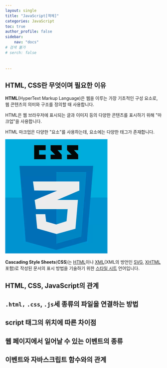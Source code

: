 ```yaml
---
layout: single
title: "JavaScript[객체]"
categories: JavaScript
toc: true
author_profile: false
sidebar:
    nav: "docs"
# 검색 불가
# serch: false 


---
```




## HTML, CSS란 무엇이며 필요한 이유	

**HTML**(HyperText Markup Language)은 웹을 이루는 가장 기초적인 구성 요소로, 웹 콘텐츠의 의미와 구조를 정의할 때 사용합니다.

HTML은 웹 브라우저에 표시되는 글과 이미지 등의 다양한 콘텐츠를 표시하기 위해 "마크업"을 사용합니다. 

HTML 마크업은 다양한 "요소"를 사용하는데, 요소에는 다양한 태그가 존재합니다.

![image-20220207150858741](../images/2022-02-07-js_html_css/image-20220207150858741.png)

**Cascading Style Sheets**(**CSS**)는 [HTML](https://developer.mozilla.org/ko/docs/Web/HTML)이나 [XML](https://developer.mozilla.org/ko/docs/Web/XML)(XML의 방언인 [SVG](https://developer.mozilla.org/ko/docs/Web/SVG), [XHTML](https://developer.mozilla.org/ko/docs/Glossary/XHTML) 포함)로 작성된 문서의 표시 방법을 기술하기 위한 [스타일 시트](https://developer.mozilla.org/ko/docs/Web/API/StyleSheet) 언어입니다.



## HTML, CSS, JavaScript의 관계



## `.html,` `.css`, `.js`세 종류의 파일을 연결하는 방법



## script 태그의 위치에 따른 차이점



## 웹 페이지에서 일어날 수 있는 이벤트의 종류



## 이벤트와 자바스크립트 함수와의 관계

